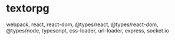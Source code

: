 # textorpg

webpack, react, react-dom, @types/react, @types/react-dom, @types/node, typescript, css-loader, url-loader, express, socket.io
